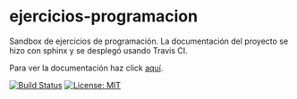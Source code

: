 # ejercicios-programacion
Sandbox de ejercicios de programación. La documentación del proyecto se hizo con sphinx y se desplegó usando Travis CI.

Para ver la documentación haz click [aquí](https://cristian-rincon.github.io/ejercicios-programacion/).

[![Build Status](https://travis-ci.org/cristian-rincon/ejercicios-programacion.svg?branch=master)](https://travis-ci.org/cristian-rincon/ejercicios-programacion)
[![License: MIT](https://img.shields.io/badge/License-MIT-yellow.svg)](https://opensource.org/licenses/MIT)

